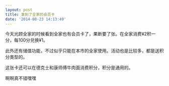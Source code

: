 ```yaml
---
layout: post
title: 拿到了全家的会员卡
date: '2014-08-23 14:13:49'
---
```


今天光顾全家的时候看到全家也有会员卡了，果断要了张。在全家消费¥2积一分，每100分兑换¥1。

此外还有储值功能，不过似乎只能在本市的全家使用。活动也是比较多，都是送积分类型的。

这张卡还可以在德克士和康师傅牛肉面消费积分，积分是通用的。

啊啊真不错嘿嘿